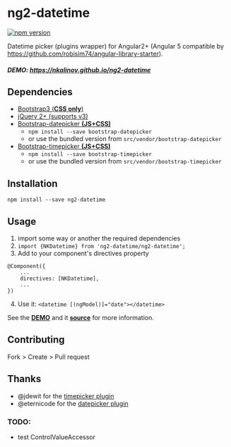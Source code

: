 # ng2-datetime
[![npm version](https://badge.fury.io/js/ng2-datetime.svg)](https://badge.fury.io/js/ng2-datetime)

Datetime picker (plugins wrapper) for Angular2+ (Angular 5 compatible by https://github.com/robisim74/angular-library-starter).

##### DEMO: https://nkalinov.github.io/ng2-datetime

## Dependencies
- [Bootstrap3 (__CSS only__)](http://getbootstrap.com/)
- [jQuery 2+ (supports v3)](http://jquery.com/)
- [Bootstrap-datepicker __(JS+CSS)__](http://eternicode.github.io/bootstrap-datepicker/)
    - `npm install --save bootstrap-datepicker` 
    - or use the bundled version from `src/vendor/bootstrap-datepicker`
- [Bootstrap-timepicker __(JS+CSS)__](http://jdewit.github.io/bootstrap-timepicker/)
    - `npm install --save bootstrap-timepicker` 
    - or use the bundled version from `src/vendor/bootstrap-timepicker`

## Installation
`npm install --save ng2-datetime`

## Usage
1. import some way or another the required dependencies
2. `import {NKDatetime} from 'ng2-datetime/ng2-datetime';`
3. Add to your component's directives property
```
@Component({
    ...
    directives: [NKDatetime],
    ...
})
```
4. Use it: `<datetime [(ngModel)]="date"></datetime>`

See the [__DEMO__](https://nkalinov.github.io/ng2-datetime) and it [__source__](https://github.com/nkalinov/ng2-datetime/tree/master/demo) for more information.

## Contributing
Fork > Create > Pull request

## Thanks
- @jdewit for the [timepicker plugin](https://github.com/jdewit/bootstrap-timepicker)
- @eternicode for the [datepicker plugin](https://github.com/eternicode/bootstrap-datepicker)

### TODO:
- test ControlValueAccessor